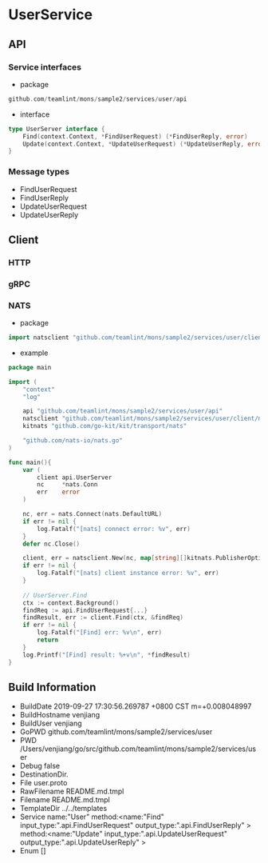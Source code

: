 # UserService

## API 

### Service interfaces
- package
```go
github.com/teamlint/mons/sample2/services/user/api
```

- interface
```go
type UserServer interface {
	Find(context.Context, *FindUserRequest) (*FindUserReply, error)
	Update(context.Context, *UpdateUserRequest) (*UpdateUserReply, error)
}
```

### Message types
- FindUserRequest
- FindUserReply
- UpdateUserRequest
- UpdateUserReply

## Client

### HTTP

### gRPC

### NATS
- package
```go
import natsclient "github.com/teamlint/mons/sample2/services/user/client/nats"
```

- example
```go
package main

import (
	"context"
	"log"

    api "github.com/teamlint/mons/sample2/services/user/api"
    natsclient "github.com/teamlint/mons/sample2/services/user/client/nats"
    kitnats "github.com/go-kit/kit/transport/nats"

    "github.com/nats-io/nats.go"
)

func main(){
	var (
		client api.UserServer
		nc     *nats.Conn
		err    error
	)

    nc, err = nats.Connect(nats.DefaultURL)
    if err != nil {
        log.Fatalf("[nats] connect error: %v", err)
    }
    defer nc.Close()

    client, err = natsclient.New(nc, map[string][]kitnats.PublisherOption{})
    if err != nil {
        log.Fatalf("[nats] client instance error: %v", err)
    }
    
    // UserServer.Find
    ctx := context.Background()
    findReq := api.FindUserRequest{...}
    findResult, err := client.Find(ctx, &findReq)
    if err != nil {
        log.Fatalf("[Find] err: %v\n", err)
        return
    }
    log.Printf("[Find] result: %+v\n", *findResult)
}
```

## Build Information
- BuildDate     2019-09-27 17:30:56.269787 +0800 CST m=+0.008048997      
- BuildHostname venjiang 
- BuildUser     venjiang
- GoPWD         github.com/teamlint/mons/sample2/services/user
- PWD           /Users/venjiang/go/src/github.com/teamlint/mons/sample2/services/user  
- Debug         false  
- DestinationDir.
- File          user.proto  
- RawFilename   README.md.tmpl
- Filename      README.md.tmpl
- TemplateDir   ../../templates
- Service       name:"User" method:<name:"Find" input_type:".api.FindUserRequest" output_type:".api.FindUserReply" > method:<name:"Update" input_type:".api.UpdateUserRequest" output_type:".api.UpdateUserReply" > 
- Enum          []  

